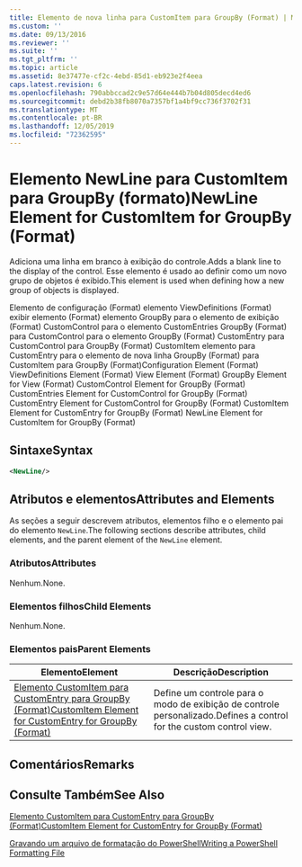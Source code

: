 ```yaml
---
title: Elemento de nova linha para CustomItem para GroupBy (Format) | Microsoft Docs
ms.custom: ''
ms.date: 09/13/2016
ms.reviewer: ''
ms.suite: ''
ms.tgt_pltfrm: ''
ms.topic: article
ms.assetid: 8e37477e-cf2c-4ebd-85d1-eb923e2f4eea
caps.latest.revision: 6
ms.openlocfilehash: 790abbccad2c9e57d64e444b7b04d805decd4ed6
ms.sourcegitcommit: debd2b38fb8070a7357bf1a4bf9cc736f3702f31
ms.translationtype: MT
ms.contentlocale: pt-BR
ms.lasthandoff: 12/05/2019
ms.locfileid: "72362595"
---
```

# <a name="newline-element-for-customitem-for-groupby-format"></a><span data-ttu-id="a1564-102">Elemento NewLine para CustomItem para GroupBy (formato)</span><span class="sxs-lookup"><span data-stu-id="a1564-102">NewLine Element for CustomItem for GroupBy (Format)</span></span>

<span data-ttu-id="a1564-103">Adiciona uma linha em branco à exibição do controle.</span><span class="sxs-lookup"><span data-stu-id="a1564-103">Adds a blank line to the display of the control.</span></span> <span data-ttu-id="a1564-104">Esse elemento é usado ao definir como um novo grupo de objetos é exibido.</span><span class="sxs-lookup"><span data-stu-id="a1564-104">This element is used when defining how a new group of objects is displayed.</span></span>

<span data-ttu-id="a1564-105">Elemento de configuração (Format) elemento ViewDefinitions (Format) exibir elemento (Format) elemento GroupBy para o elemento de exibição (Format) CustomControl para o elemento CustomEntries GroupBy (Format) para CustomControl para o elemento GroupBy (Format) CustomEntry para CustomControl para GroupBy (Format) CustomItem elemento para CustomEntry para o elemento de nova linha GroupBy (Format) para CustomItem para GroupBy (Format)</span><span class="sxs-lookup"><span data-stu-id="a1564-105">Configuration Element (Format) ViewDefinitions Element (Format) View Element (Format) GroupBy Element for View (Format) CustomControl Element for GroupBy (Format) CustomEntries Element for CustomControl for GroupBy (Format) CustomEntry Element for CustomControl for GroupBy (Format) CustomItem Element for CustomEntry for GroupBy (Format) NewLine Element for CustomItem for GroupBy (Format)</span></span>

## <a name="syntax"></a><span data-ttu-id="a1564-106">Sintaxe</span><span class="sxs-lookup"><span data-stu-id="a1564-106">Syntax</span></span>

```xml
<NewLine/>
```

## <a name="attributes-and-elements"></a><span data-ttu-id="a1564-107">Atributos e elementos</span><span class="sxs-lookup"><span data-stu-id="a1564-107">Attributes and Elements</span></span>

<span data-ttu-id="a1564-108">As seções a seguir descrevem atributos, elementos filho e o elemento pai do elemento `NewLine`.</span><span class="sxs-lookup"><span data-stu-id="a1564-108">The following sections describe attributes, child elements, and the parent element of the `NewLine` element.</span></span>

### <a name="attributes"></a><span data-ttu-id="a1564-109">Atributos</span><span class="sxs-lookup"><span data-stu-id="a1564-109">Attributes</span></span>

<span data-ttu-id="a1564-110">Nenhum.</span><span class="sxs-lookup"><span data-stu-id="a1564-110">None.</span></span>

### <a name="child-elements"></a><span data-ttu-id="a1564-111">Elementos filhos</span><span class="sxs-lookup"><span data-stu-id="a1564-111">Child Elements</span></span>

<span data-ttu-id="a1564-112">Nenhum.</span><span class="sxs-lookup"><span data-stu-id="a1564-112">None.</span></span>

### <a name="parent-elements"></a><span data-ttu-id="a1564-113">Elementos pais</span><span class="sxs-lookup"><span data-stu-id="a1564-113">Parent Elements</span></span>

|<span data-ttu-id="a1564-114">Elemento</span><span class="sxs-lookup"><span data-stu-id="a1564-114">Element</span></span>|<span data-ttu-id="a1564-115">Descrição</span><span class="sxs-lookup"><span data-stu-id="a1564-115">Description</span></span>|
|-------------|-----------------|
|[<span data-ttu-id="a1564-116">Elemento CustomItem para CustomEntry para GroupBy (Format)</span><span class="sxs-lookup"><span data-stu-id="a1564-116">CustomItem Element for CustomEntry for GroupBy (Format)</span></span>](./customitem-element-for-customentry-for-groupby-format.md)|<span data-ttu-id="a1564-117">Define um controle para o modo de exibição de controle personalizado.</span><span class="sxs-lookup"><span data-stu-id="a1564-117">Defines a control for the custom control view.</span></span>|

## <a name="remarks"></a><span data-ttu-id="a1564-118">Comentários</span><span class="sxs-lookup"><span data-stu-id="a1564-118">Remarks</span></span>

## <a name="see-also"></a><span data-ttu-id="a1564-119">Consulte Também</span><span class="sxs-lookup"><span data-stu-id="a1564-119">See Also</span></span>

[<span data-ttu-id="a1564-120">Elemento CustomItem para CustomEntry para GroupBy (Format)</span><span class="sxs-lookup"><span data-stu-id="a1564-120">CustomItem Element for CustomEntry for GroupBy (Format)</span></span>](./customitem-element-for-customentry-for-groupby-format.md)

[<span data-ttu-id="a1564-121">Gravando um arquivo de formatação do PowerShell</span><span class="sxs-lookup"><span data-stu-id="a1564-121">Writing a PowerShell Formatting File</span></span>](./writing-a-powershell-formatting-file.md)

